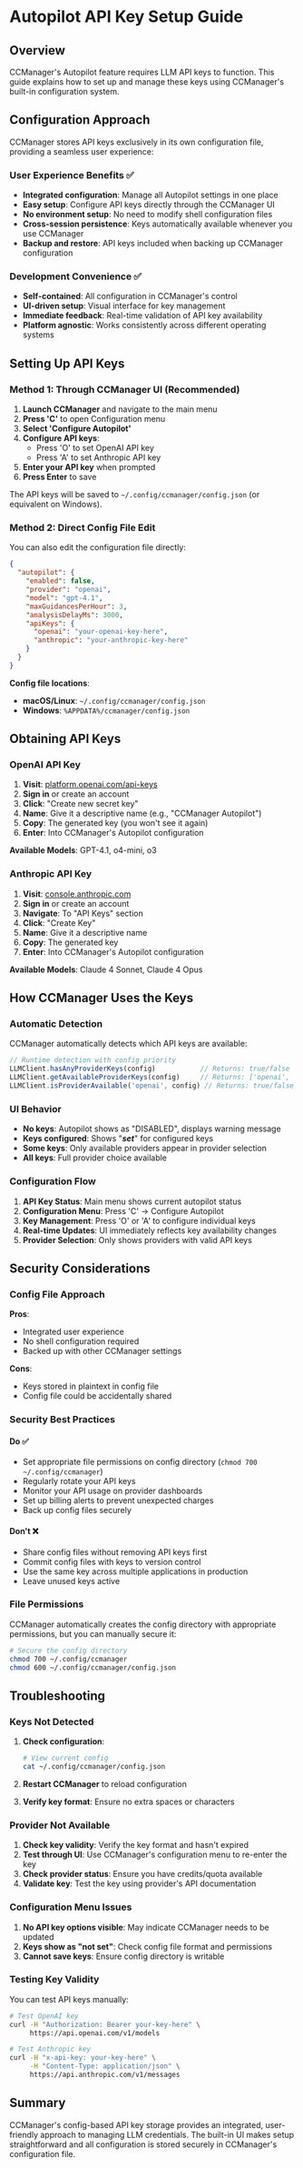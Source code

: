 # Autopilot API Key Setup Guide

## Overview

CCManager's Autopilot feature requires LLM API keys to function. This guide explains how to set up and manage these keys using CCManager's built-in configuration system.

## Configuration Approach

CCManager stores API keys exclusively in its own configuration file, providing a seamless user experience:

### User Experience Benefits ✅
- **Integrated configuration**: Manage all Autopilot settings in one place
- **Easy setup**: Configure API keys directly through the CCManager UI
- **No environment setup**: No need to modify shell configuration files
- **Cross-session persistence**: Keys automatically available whenever you use CCManager
- **Backup and restore**: API keys included when backing up CCManager configuration

### Development Convenience ✅
- **Self-contained**: All configuration in CCManager's control
- **UI-driven setup**: Visual interface for key management
- **Immediate feedback**: Real-time validation of API key availability
- **Platform agnostic**: Works consistently across different operating systems

## Setting Up API Keys

### Method 1: Through CCManager UI (Recommended)

1. **Launch CCManager** and navigate to the main menu
2. **Press 'C'** to open Configuration menu
3. **Select 'Configure Autopilot'**
4. **Configure API keys**:
   - Press 'O' to set OpenAI API key
   - Press 'A' to set Anthropic API key
5. **Enter your API key** when prompted
6. **Press Enter** to save

The API keys will be saved to `~/.config/ccmanager/config.json` (or equivalent on Windows).

### Method 2: Direct Config File Edit

You can also edit the configuration file directly:

```json
{
  "autopilot": {
    "enabled": false,
    "provider": "openai",
    "model": "gpt-4.1",
    "maxGuidancesPerHour": 3,
    "analysisDelayMs": 3000,
    "apiKeys": {
      "openai": "your-openai-key-here",
      "anthropic": "your-anthropic-key-here"
    }
  }
}
```

**Config file locations**:
- **macOS/Linux**: `~/.config/ccmanager/config.json`
- **Windows**: `%APPDATA%/ccmanager/config.json`


## Obtaining API Keys

### OpenAI API Key

1. **Visit**: [platform.openai.com/api-keys](https://platform.openai.com/api-keys)
2. **Sign in** or create an account
3. **Click**: "Create new secret key"
4. **Name**: Give it a descriptive name (e.g., "CCManager Autopilot")
5. **Copy**: The generated key (you won't see it again)
6. **Enter**: Into CCManager's Autopilot configuration

**Available Models**: GPT-4.1, o4-mini, o3

### Anthropic API Key

1. **Visit**: [console.anthropic.com](https://console.anthropic.com/)
2. **Sign in** or create an account
3. **Navigate**: To "API Keys" section
4. **Click**: "Create Key"
5. **Name**: Give it a descriptive name
6. **Copy**: The generated key
7. **Enter**: Into CCManager's Autopilot configuration

**Available Models**: Claude 4 Sonnet, Claude 4 Opus

## How CCManager Uses the Keys

### Automatic Detection

CCManager automatically detects which API keys are available:

```typescript
// Runtime detection with config priority
LLMClient.hasAnyProviderKeys(config)           // Returns: true/false
LLMClient.getAvailableProviderKeys(config)     // Returns: ['openai', 'anthropic']
LLMClient.isProviderAvailable('openai', config) // Returns: true/false
```

### UI Behavior

- **No keys**: Autopilot shows as "DISABLED", displays warning message
- **Keys configured**: Shows "***set***" for configured keys
- **Some keys**: Only available providers appear in provider selection
- **All keys**: Full provider choice available

### Configuration Flow

1. **API Key Status**: Main menu shows current autopilot status
2. **Configuration Menu**: Press 'C' → Configure Autopilot
3. **Key Management**: Press 'O' or 'A' to configure individual keys
4. **Real-time Updates**: UI immediately reflects key availability changes
5. **Provider Selection**: Only shows providers with valid API keys

## Security Considerations

### Config File Approach

**Pros**:
- Integrated user experience
- No shell configuration required
- Backed up with other CCManager settings

**Cons**:
- Keys stored in plaintext in config file
- Config file could be accidentally shared

### Security Best Practices

#### Do ✅
- Set appropriate file permissions on config directory (`chmod 700 ~/.config/ccmanager`)
- Regularly rotate your API keys
- Monitor your API usage on provider dashboards
- Set up billing alerts to prevent unexpected charges
- Back up config files securely

#### Don't ❌
- Share config files without removing API keys first
- Commit config files with keys to version control
- Use the same key across multiple applications in production
- Leave unused keys active

### File Permissions

CCManager automatically creates the config directory with appropriate permissions, but you can manually secure it:

```bash
# Secure the config directory
chmod 700 ~/.config/ccmanager
chmod 600 ~/.config/ccmanager/config.json
```

## Troubleshooting

### Keys Not Detected

1. **Check configuration**:
   ```bash
   # View current config
   cat ~/.config/ccmanager/config.json
   ```

2. **Restart CCManager** to reload configuration

3. **Verify key format**: Ensure no extra spaces or characters

### Provider Not Available

1. **Check key validity**: Verify the key format and hasn't expired
2. **Test through UI**: Use CCManager's configuration menu to re-enter the key
3. **Check provider status**: Ensure you have credits/quota available
4. **Validate key**: Test the key using provider's API documentation

### Configuration Menu Issues

1. **No API key options visible**: May indicate CCManager needs to be updated
2. **Keys show as "not set"**: Check config file format and permissions
3. **Cannot save keys**: Ensure config directory is writable

### Testing Key Validity

You can test API keys manually:

```bash
# Test OpenAI key
curl -H "Authorization: Bearer your-key-here" \
     https://api.openai.com/v1/models

# Test Anthropic key  
curl -H "x-api-key: your-key-here" \
     -H "Content-Type: application/json" \
     https://api.anthropic.com/v1/messages
```


## Summary

CCManager's config-based API key storage provides an integrated, user-friendly approach to managing LLM credentials. The built-in UI makes setup straightforward and all configuration is stored securely in CCManager's configuration file.